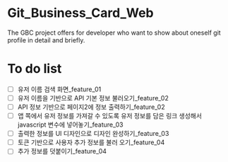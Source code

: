 # Git_Business_Card_Web
The GBC project offers for developer who want to show about oneself git profile in detail and briefly.
# To do list
- [ ] 유저 이름 검색 화면_feature_01
- [ ] 유저 이름을 기반으로 API 기본 정보 불러오기_feature_02
- [ ] API 정보 기반으로 페이지2에 정보 출력하기_feature_02
- [ ] 앱 쪽에서 유저 정보를 가져갈 수 있도록 유저 정보를 담은 링크 생성해서 javascript 변수에 넣어놓기_feature_03
- [ ] 출력한 정보를 UI 디자인으로 디자인 완성하기_feature_03
- [ ] 토큰 기반으로 사용자 추가 정보를 불러 오기_feature_04
- [ ] 추가 정보를 덧붙이기_feature_04
